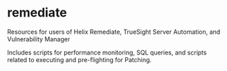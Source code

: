 # remediate
Resources for users of Helix Remediate, TrueSight Server Automation, and Vulnerability Manager

Includes scripts for performance monitoring, SQL queries, and scripts related to executing and pre-flighting for Patching.
